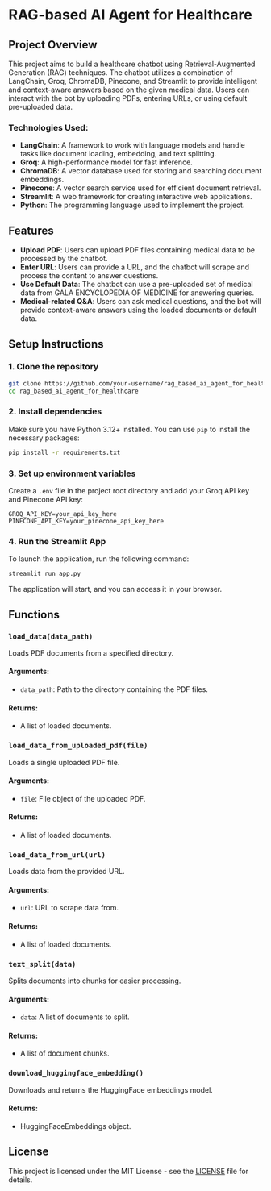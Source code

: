 
# RAG-based AI Agent for Healthcare

## Project Overview

This project aims to build a healthcare chatbot using Retrieval-Augmented Generation (RAG) techniques. The chatbot utilizes a combination of LangChain, Groq, ChromaDB, Pinecone, and Streamlit to provide intelligent and context-aware answers based on the given medical data. Users can interact with the bot by uploading PDFs, entering URLs, or using default pre-uploaded data.

### Technologies Used:
- **LangChain**: A framework to work with language models and handle tasks like document loading, embedding, and text splitting.
- **Groq**: A high-performance model for fast inference.
- **ChromaDB**: A vector database used for storing and searching document embeddings.
- **Pinecone**: A vector search service used for efficient document retrieval.
- **Streamlit**: A web framework for creating interactive web applications.
- **Python**: The programming language used to implement the project.

## Features
- **Upload PDF**: Users can upload PDF files containing medical data to be processed by the chatbot.
- **Enter URL**: Users can provide a URL, and the chatbot will scrape and process the content to answer questions.
- **Use Default Data**: The chatbot can use a pre-uploaded set of medical data from GALA ENCYCLOPEDIA OF MEDICINE for answering queries.
- **Medical-related Q&A**: Users can ask medical questions, and the bot will provide context-aware answers using the loaded documents or default data.

## Setup Instructions

### 1. Clone the repository
```bash
git clone https://github.com/your-username/rag_based_ai_agent_for_healthcare.git
cd rag_based_ai_agent_for_healthcare
```

### 2. Install dependencies
Make sure you have Python 3.12+ installed. You can use `pip` to install the necessary packages:
```bash
pip install -r requirements.txt
```

### 3. Set up environment variables
Create a `.env` file in the project root directory and add your Groq API key and Pinecone API key:
```
GROQ_API_KEY=your_api_key_here
PINECONE_API_KEY=your_pinecone_api_key_here
```

### 4. Run the Streamlit App
To launch the application, run the following command:
```bash
streamlit run app.py
```

The application will start, and you can access it in your browser.

## Functions

### `load_data(data_path)`
Loads PDF documents from a specified directory.

#### Arguments:
- `data_path`: Path to the directory containing the PDF files.

#### Returns:
- A list of loaded documents.

### `load_data_from_uploaded_pdf(file)`
Loads a single uploaded PDF file.

#### Arguments:
- `file`: File object of the uploaded PDF.

#### Returns:
- A list of loaded documents.

### `load_data_from_url(url)`
Loads data from the provided URL.

#### Arguments:
- `url`: URL to scrape data from.

#### Returns:
- A list of loaded documents.

### `text_split(data)`
Splits documents into chunks for easier processing.

#### Arguments:
- `data`: A list of documents to split.

#### Returns:
- A list of document chunks.

### `download_huggingface_embedding()`
Downloads and returns the HuggingFace embeddings model.

#### Returns:
- HuggingFaceEmbeddings object.

## License
This project is licensed under the MIT License - see the [LICENSE](LICENSE) file for details.
